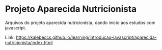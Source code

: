 # Projeto Aparecida Nutricionista

Arquivos do projeto aparecida nutricionista, dando inicio aos estudos com javascript.

Link: https://kalebeccs.github.io/learning/introducao-javascript/aparecida-nutricionista/index.html
